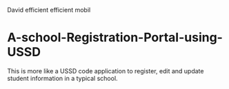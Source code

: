 David efficient efficient mobil
# A-school-Registration-Portal-using-USSD
This is more like a USSD code application to register, edit and update student information in a typical school.
